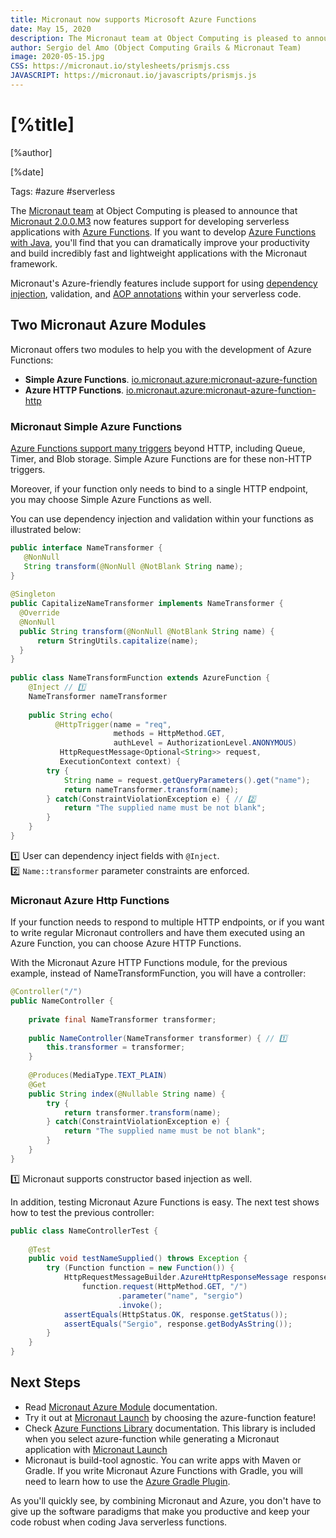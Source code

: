 ```yaml
---
title: Micronaut now supports Microsoft Azure Functions
date: May 15, 2020
description: The Micronaut team at Object Computing is pleased to announce that Micronaut 2.0.0.M3 now features support for developing serverless applications with Azure Functions.
author: Sergio del Amo (Object Computing Grails & Micronaut Team)
image: 2020-05-15.jpg
CSS: https://micronaut.io/stylesheets/prismjs.css
JAVASCRIPT: https://micronaut.io/javascripts/prismjs.js
---
```


# [%title]

[%author]

[%date]

Tags: #azure #serverless 

The [Micronaut team](https://objectcomputing.com/products/2gm-team) at Object Computing is pleased to announce that [Micronaut 2.0.0.M3](/blog/2020-04-30-micronaut-20-m3-big-boost-serverless-and-micronaut-launch.html) now features support for developing serverless applications with [Azure Functions](https://azure.microsoft.com/en-us/services/functions/). If you want to develop [Azure Functions with Java](https://docs.microsoft.com/en-us/azure/azure-functions/functions-reference-java), you'll find that you can dramatically improve your productivity and build incredibly fast and lightweight applications with the Micronaut framework.  

Micronaut's Azure-friendly features include support for using [dependency injection](https://docs.micronaut.io/latest/guide/index.html#ioc), validation, and [AOP annotations](https://docs.micronaut.io/latest/guide/index.html#aop) within your serverless code. 

## Two Micronaut Azure Modules

Micronaut offers two modules to help you with the development of Azure Functions:

- **Simple Azure Functions**. [io.micronaut.azure:micronaut-azure-function](https://micronaut-projects.github.io/micronaut-azure/snapshot/guide/index.html#simpleAzureFunctions)
- **Azure HTTP Functions**. [io.micronaut.azure:micronaut-azure-function-http](https://micronaut-projects.github.io/micronaut-azure/snapshot/guide/index.html#azureHttpFunctions)

### Micronaut Simple Azure Functions

[Azure Functions support many triggers](https://docs.microsoft.com/en-us/azure/azure-functions/functions-triggers-bindings) beyond HTTP, including Queue, Timer, and Blob storage. Simple Azure Functions are for these non-HTTP triggers.

Moreover, if your function only needs to bind to a single HTTP endpoint, you may choose Simple Azure Functions as well.

You can use dependency injection and validation within your functions as illustrated below:

```java
public interface NameTransformer {
   @NonNull
   String transform(@NonNull @NotBlank String name);
}
 
@Singleton
public CapitalizeNameTransformer implements NameTransformer {
  @Override
  @NonNull
  public String transform(@NonNull @NotBlank String name) {
      return StringUtils.capitalize(name);
  } 
}
 
public class NameTransformFunction extends AzureFunction {
    @Inject // 1️⃣
    NameTransformer nameTransformer
 
    public String echo(
          @HttpTrigger(name = "req", 
                       methods = HttpMethod.GET, 
                       authLevel = AuthorizationLevel.ANONYMOUS) 
           HttpRequestMessage<Optional<String>> request, 
           ExecutionContext context) {
        try {
            String name = request.getQueryParameters().get("name");
            return nameTransformer.transform(name);
        } catch(ConstraintViolationException e) { // 2️⃣
            return "The supplied name must be not blank"; 
        }
    }
}
```

1️⃣ User can dependency inject fields with `@Inject`.  
2️⃣ `Name::transformer` parameter constraints are enforced.

### Micronaut Azure Http Functions

If your function needs to respond to multiple HTTP endpoints, or if you want to write regular Micronaut controllers and have them executed using an Azure Function, you can choose Azure HTTP Functions.

With the Micronaut Azure HTTP Functions module, for the previous example, instead of NameTransformFunction, you will have a controller:

```java
@Controller("/")
public NameController {
 
    private final NameTransformer transformer;
 
    public NameController(NameTransformer transformer) { // 1️⃣
        this.transformer = transformer;
    }
 
    @Produces(MediaType.TEXT_PLAIN)
    @Get
    public String index(@Nullable String name) {
        try {
            return transformer.transform(name);
        } catch(ConstraintViolationException e) {
            return "The supplied name must be not blank"; 
        }
    }
}
```

1️⃣ Micronaut supports constructor based injection as well. 

In addition, testing Micronaut Azure Functions is easy. The next test shows how to test the previous controller:


```java
public class NameControllerTest {
 
    @Test
    public void testNameSupplied() throws Exception {
        try (Function function = new Function()) {
            HttpRequestMessageBuilder.AzureHttpResponseMessage response =
                function.request(HttpMethod.GET, "/")
                        .parameter("name", "sergio")
                        .invoke();
            assertEquals(HttpStatus.OK, response.getStatus());
            assertEquals("Sergio", response.getBodyAsString());
        }
    }
}
```

## Next Steps

- Read [Micronaut Azure Module](https://micronaut-projects.github.io/micronaut-azure/snapshot/guide/index.html) documentation.
- Try it out at [Micronaut Launch](https://micronaut.io/launch) by choosing the azure-function feature!
- Check [Azure Functions Library](https://github.com/Azure/azure-functions-java-library) documentation. This library is included when you select azure-function while generating a Micronaut application with [Micronaut Launch](https://micronaut.io/launch)
- Micronaut is build-tool agnostic. You can write apps with Maven or Gradle. If you write Micronaut Azure Functions with Gradle, you will need to learn how to use the [Azure Gradle Plugin](https://plugins.gradle.org/plugin/com.microsoft.azure.azurefunctions).

As you'll quickly see, by combining Micronaut and Azure, you don't have to give up the software paradigms that make you productive and keep your code robust when coding Java serverless functions.
